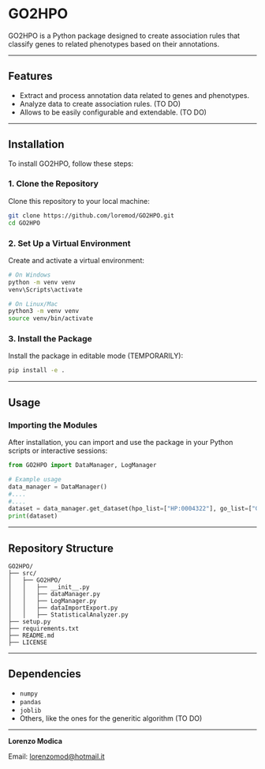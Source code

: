 # GO2HPO

GO2HPO is a Python package designed to create association rules that classify genes to related phenotypes based on their annotations.

---

## Features
- Extract and process annotation data related to genes and phenotypes.
- Analyze data to create association rules. (TO DO)
- Allows to be easily configurable and extendable. (TO DO)

---

## Installation

To install GO2HPO, follow these steps:

### **1. Clone the Repository**
Clone this repository to your local machine:
```bash
git clone https://github.com/loremod/GO2HPO.git
cd GO2HPO
```

### **2. Set Up a Virtual Environment**
Create and activate a virtual environment:
```bash
# On Windows
python -m venv venv
venv\Scripts\activate

# On Linux/Mac
python3 -m venv venv
source venv/bin/activate
```

### **3. Install the Package**
Install the package in editable mode (TEMPORARILY):
```bash
pip install -e .
```

---

## Usage

### **Importing the Modules**
After installation, you can import and use the package in your Python scripts or interactive sessions:

```python
from GO2HPO import DataManager, LogManager

# Example usage
data_manager = DataManager()
#....
#....
dataset = data_manager.get_dataset(hpo_list=["HP:0004322"], go_list=["GO:0008150"])
print(dataset)
```

---

## Repository Structure
```
GO2HPO/
├── src/
│   ├── GO2HPO/
│   │   ├── __init__.py
│   │   ├── dataManager.py
│   │   ├── LogManager.py
│   │   ├── dataImportExport.py
│   │   ├── StatisticalAnalyzer.py
├── setup.py
├── requirements.txt
├── README.md
├── LICENSE
```

---

## Dependencies

- `numpy`
- `pandas`
- `joblib`
- Others, like the ones for the generitic algorithm (TO DO)

---


**Lorenzo Modica**

Email: [lorenzomod@hotmail.it](mailto:lorenzomod@hotmail.it)

